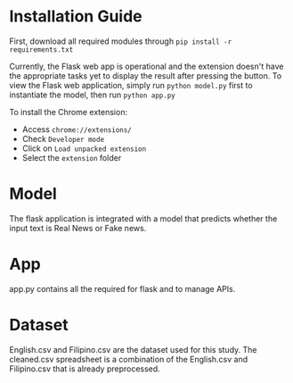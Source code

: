 # Installation Guide
First, download all required modules through `pip install -r requirements.txt`

Currently, the Flask web app is operational and the extension doesn't have the appropriate tasks yet to display the result after pressing the button.
To view the Flask web application, simply run `python model.py` first to instantiate the model, then run `python app.py`

To install the Chrome extension:
- Access `chrome://extensions/`
- Check `Developer mode`
- Click on `Load unpacked extension`
- Select the `extension` folder

# Model
The flask application is integrated with a model that predicts whether the input text is Real News or Fake news.

# App
app.py contains all the required for flask and to manage APIs.

# Dataset
English.csv and Filipino.csv are the dataset used for this study. The cleaned.csv spreadsheet is a combination of the English.csv and Filipino.csv that is already
preprocessed. 
